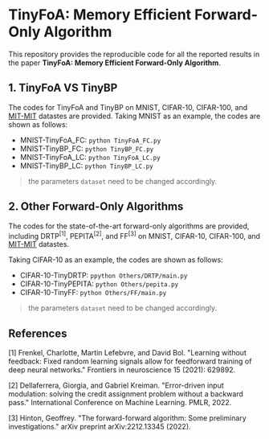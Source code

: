 # TinyFoA: Memory Efficient Forward-Only Algorithm

This repository provides the reproducible code for all the reported results in the paper **TinyFoA: Memory Efficient Forward-Only Algorithm**.


## 1. TinyFoA VS TinyBP
The codes for TinyFoA and TinyBP on MNIST, CIFAR-10, CIFAR-100, and [MIT-MIT](https://www.physionet.org/content/mitdb/1.0.0/) datastes are provided. 
Taking MNIST as an example, the codes are shown as follows:
- MNIST-TinyFoA_FC: ``python TinyFoA_FC.py ``
- MNIST-TinyBP_FC: ``python TinyBP_FC.py ``
- MNIST-TinyFoA_LC: ``python TinyFoA_LC.py ``
- MNIST-TinyBP_LC: ``python TinyBP_LC.py ``

> the parameters `dataset` need to be changed accordingly.

## 2. Other Forward-Only Algorithms

The codes for the state-of-the-art forward-only algorithms are provided, including DRTP<sup>[1]</sup>, PEPITA<sup>[2]</sup>, and FF<sup>[3]</sup> on MNIST, CIFAR-10, CIFAR-100, and [MIT-MIT](https://www.physionet.org/content/mitdb/1.0.0/) datastes. 

Taking CIFAR-10 as an example, the codes are shown as follows:
- CIFAR-10-TinyDRTP: ``ppython Others/DRTP/main.py ``
- CIFAR-10-TinyPEPITA: ``python Others/pepita.py ``
- CIFAR-10-TinyFF: ``python Others/FF/main.py ``


> the parameters `dataset` need to be changed accordingly.



## References

[1] Frenkel, Charlotte, Martin Lefebvre, and David Bol. "Learning without feedback: Fixed random learning signals allow for feedforward training of deep neural networks." Frontiers in neuroscience 15 (2021): 629892.

[2] Dellaferrera, Giorgia, and Gabriel Kreiman. "Error-driven input modulation: solving the credit assignment problem without a backward pass." International Conference on Machine Learning. PMLR, 2022.

[3] Hinton, Geoffrey. "The forward-forward algorithm: Some preliminary investigations." arXiv preprint arXiv:2212.13345 (2022).

